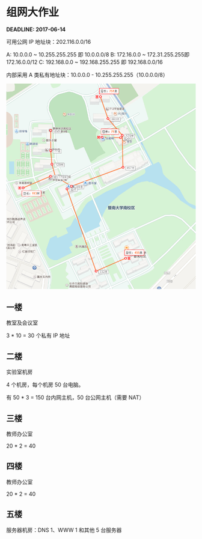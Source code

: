 # 组网大作业

**DEADLINE: 2017-06-14**

可用公网 IP 地址块：202.116.0.0/16

A: 10.0.0.0 ~ 10.255.255.255 即 10.0.0.0/8
B: 172.16.0.0 ~ 172.31.255.255即 172.16.0.0/12
C: 192.168.0.0 ~ 192.168.255.255 即 192.168.0.0/16

内部采用 A 类私有地址块：10.0.0.0 - 10.255.255.255（10.0.0.0/8）
 
![百度地图](./百度地图.jpg)

##  一楼

教室及会议室

3 * 10 = 30 个私有 IP 地址

##  二楼

实验室机房

4 个机房，每个机房 50 台电脑。

有 50 * 3  = 150 台内网主机，50 台公网主机（需要 NAT）

##  三楼

教师办公室

20 * 2 = 40

##  四楼

教师办公室

20 * 2 = 40

##  五楼

服务器机房：DNS 1、WWW 1 和其他 5 台服务器


